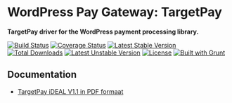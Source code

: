 # WordPress Pay Gateway: TargetPay

**TargetPay driver for the WordPress payment processing library.**

[![Build Status](https://travis-ci.org/wp-pay-gateways/targetpay.svg?branch=develop)](https://travis-ci.org/wp-pay-gateways/targetpay)
[![Coverage Status](https://coveralls.io/repos/wp-pay-gateways/targetpay/badge.png?branch=develop)](https://coveralls.io/r/wp-pay-gateways/targetpay?branch=develop)
[![Latest Stable Version](https://poser.pugx.org/wp-pay-gateways/targetpay/v/stable.svg)](https://packagist.org/packages/wp-pay-gateways/targetpay)
[![Total Downloads](https://poser.pugx.org/wp-pay-gateways/targetpay/downloads.svg)](https://packagist.org/packages/wp-pay-gateways/targetpay)
[![Latest Unstable Version](https://poser.pugx.org/wp-pay-gateways/targetpay/v/unstable.svg)](https://packagist.org/packages/wp-pay-gateways/targetpay)
[![License](https://poser.pugx.org/wp-pay-gateways/targetpay/license.svg)](https://packagist.org/packages/wp-pay-gateways/targetpay)
[![Built with Grunt](https://cdn.gruntjs.com/builtwith.png)](http://gruntjs.com/)

## Documentation

*	[TargetPay iDEAL V1.1 in PDF formaat](http://pronamic.nl/wp-content/uploads/2014/09/TargetPay_iDEAL_V1.1_nl.pdf)
